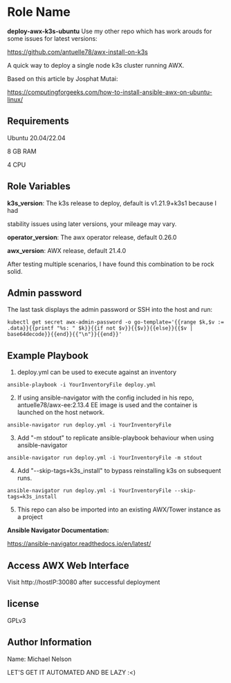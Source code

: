 Role Name
=========

**deploy-awx-k3s-ubuntu**
Use my other repo which has work arouds for some issues for latest versions:

https://github.com/antuelle78/awx-install-on-k3s

A quick way to deploy a single node k3s cluster running AWX.

Based on this article by Josphat Mutai:

https://computingforgeeks.com/how-to-install-ansible-awx-on-ubuntu-linux/

Requirements
------------

Ubuntu 20.04/22.04

8 GB RAM

4 CPU

Role Variables
--------------

**k3s_version**: The k3s release to deploy, default is v1.21.9+k3s1 because I had

stability issues using later versions, your mileage may vary.


**operator_version**: The awx operator release, default 0.26.0

**awx_version**: AWX release, default 21.4.0


After testing multiple scenarios, I have found this combination to be rock solid.

Admin password
----------------

The last task displays the admin password or SSH into the host and run:

```
kubectl get secret awx-admin-password -o go-template='{{range $k,$v := .data}}{{printf "%s: " $k}}{{if not $v}}{{$v}}{{else}}{{$v | base64decode}}{{end}}{{"\n"}}{{end}}'

```

Example Playbook
----------------

1. deploy.yml can be used to execute against an inventory

```
ansible-playbook -i YourInventoryFile deploy.yml

```
2. If using ansible-navigator with the config included in his repo,
   antuelle78/awx-ee:2.13.4 EE image is used and the container is launched on
   the host network.

```
ansible-navigator run deploy.yml -i YourInventoryFile

```

3. Add "-m stdout" to replicate ansible-playbook behaviour when using
   ansible-navigator

```
ansible-navigator run deploy.yml -i YourInventoryFile -m stdout

```

4. Add "--skip-tags=k3s_install" to bypass reinstalling k3s on subsequent runs.

```
ansible-navigator run deploy.yml -i YourInventoryFile --skip-tags=k3s_install

```

5. This repo can also be imported into an existing AWX/Tower instance as a project

**Ansible Navigator Documentation:**

https://ansible-navigator.readthedocs.io/en/latest/


Access AWX Web Interface
----------------

Visit http://hostIP:30080 after successful deployment


license
-------

GPLv3

Author Information
------------------

Name: Michael Nelson

LET'S GET IT AUTOMATED AND BE LAZY :<)
